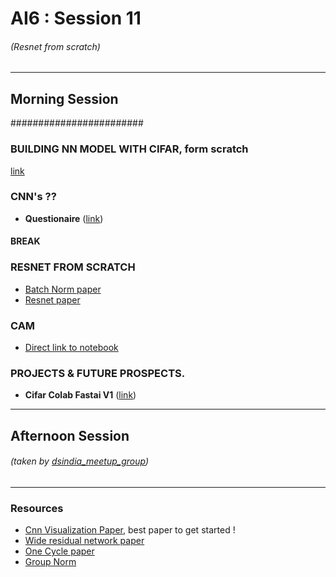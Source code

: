 # AI6 : Session 11
###### (Resnet from scratch)
----
## Morning Session
########################

### BUILDING NN MODEL WITH CIFAR, form scratch
[link](https://www.kaggle.com/sharwon/resnet-from-scratch)

### CNN's ??
- **Questionaire** ([link](file:///home/shar1/Downloads/lecture05.pdf))

#### BREAK

### RESNET FROM SCRATCH
- [Batch Norm paper](https://arxiv.org/pdf/1502.03167.pdf)
- [Resnet paper](https://arxiv.org/pdf/1603.05027.pdf)

### CAM
- [Direct link to notebook](https://github.com/fastai/fastai/blob/master/courses/dl1/lesson7-CAM.ipynb)

### PROJECTS & FUTURE PROSPECTS.

- **Cifar Colab Fastai V1** ([link](https://colab.research.google.com/github/Sharwon/fastai-intro-kit/blob/master/CIFAR_FastaiV1_Colab.ipynb))
----
## Afternoon Session
###### (taken by [dsindia_meetup_group]())

----
### Resources
- [Cnn Visualization Paper](https://arxiv.org/pdf/1311.2901.pdf), best paper to get started !
- [Wide residual network paper](https://arxiv.org/pdf/1605.07146.pdf)
- [One Cycle paper ](https://arxiv.org/pdf/1803.09820.pdf)
- [Group Norm](https://arxiv.org/pdf/1803.08494.pdf)



